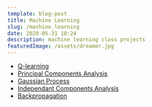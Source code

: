 ```yaml
---
template: blog-post
title: Machine Learning
slug: /machine_learning
date: 2020-05-31 10:24
description: machine learning class projects
featuredImage: /assets/dreamer.jpg
---
```

<!--StartFragment-->

* [Q-learning](https://nicolas-robotics-portfolio-temp.netlify.app/static/e903a72916ce71204d211f9990ecb8b5/Q-learning.pdf)
* [Principal Components Analysis](https://nicolas-robotics-portfolio-temp.netlify.app/static/d6ce90be4b24098b0c3bfae797d1b871/Principal_Components_Analysis.pdf)
* [](https://nicolas-robotics-portfolio-temp.netlify.app/static/d6ce90be4b24098b0c3bfae797d1b871/Principal_Components_Analysis.pdf)[Gaussian Process](https://nicolas-robotics-portfolio-temp.netlify.app/static/06e4e0973e9882edf92e9ad168b39739/Gaussian_Process.pdf)
* [Independant Components Analysis](https://nicolas-robotics-portfolio-temp.netlify.app/static/b4a4516706c1447d89b765ea637932b0/Independant_Components_Analysis.pdf)
* [Backpropagation](https://nicolas-robotics-portfolio-temp.netlify.app/static/c908a4217df3ff66e8c9a72ed4675850/Backpropagation.pdf)

<!--EndFragment-->